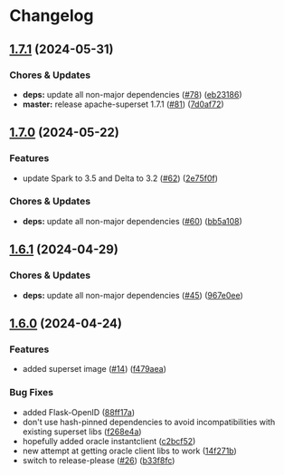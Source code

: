 # Changelog

## [1.7.1](https://github.com/miracum/util-images/compare/apache-superset-v1.7.0...apache-superset-v1.7.1) (2024-05-31)


### Chores & Updates

* **deps:** update all non-major dependencies ([#78](https://github.com/miracum/util-images/issues/78)) ([eb23186](https://github.com/miracum/util-images/commit/eb23186d5b577a7d6974646a1cf65ba9489dd7d7))
* **master:** release apache-superset 1.7.1 ([#81](https://github.com/miracum/util-images/issues/81)) ([7d0af72](https://github.com/miracum/util-images/commit/7d0af72a40b1369b769c8f1b00cf52e76b0c904e))

## [1.7.0](https://github.com/miracum/util-images/compare/apache-superset-v1.6.1...apache-superset-v1.7.0) (2024-05-22)


### Features

* update Spark to 3.5 and Delta to 3.2 ([#62](https://github.com/miracum/util-images/issues/62)) ([2e75f0f](https://github.com/miracum/util-images/commit/2e75f0f74a24309f70e9b2f70cce8778d606b0a6))


### Chores & Updates

* **deps:** update all non-major dependencies ([#60](https://github.com/miracum/util-images/issues/60)) ([bb5a108](https://github.com/miracum/util-images/commit/bb5a10825fe88bae3cd60965eae27582c2e3d2e7))

## [1.6.1](https://github.com/miracum/util-images/compare/apache-superset-v1.6.0...apache-superset-v1.6.1) (2024-04-29)


### Chores & Updates

* **deps:** update all non-major dependencies ([#45](https://github.com/miracum/util-images/issues/45)) ([967e0ee](https://github.com/miracum/util-images/commit/967e0eed203fd71157014c5d547f183bc71dcd7c))

## [1.6.0](https://github.com/miracum/util-images/compare/apache-superset-v1.5.2...apache-superset-v1.6.0) (2024-04-24)


### Features

* added superset image ([#14](https://github.com/miracum/util-images/issues/14)) ([f479aea](https://github.com/miracum/util-images/commit/f479aea37c047376bec24bdd90ccbcd3f79dd4e5))


### Bug Fixes

* added Flask-OpenID ([88ff17a](https://github.com/miracum/util-images/commit/88ff17a9afad9591bcfc1dadf32c4506e48a0811))
* don't use hash-pinned dependencies to avoid incompatibilities with existing superset libs ([f268e4a](https://github.com/miracum/util-images/commit/f268e4a73313f4cb9eccf26a702539045e5327af))
* hopefully added oracle instantclient ([c2bcf52](https://github.com/miracum/util-images/commit/c2bcf5249c6893b2fda30dcf2b3db43dba3a99a1))
* new attempt at getting oracle client libs to work ([14f271b](https://github.com/miracum/util-images/commit/14f271b208a407b470980d48abb4d11610343a60))
* switch to release-please ([#26](https://github.com/miracum/util-images/issues/26)) ([b33f8fc](https://github.com/miracum/util-images/commit/b33f8fc20e99216e7242e47102ef36830ce9cbbc))
